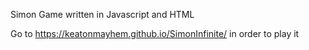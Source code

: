 Simon Game written in Javascript and HTML

Go to https://keatonmayhem.github.io/SimonInfinite/ in order to play it

